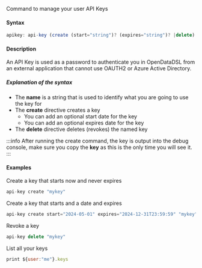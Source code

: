 Command to manage your user API Keys

#### Syntax
```js
apikey: api-key (create (start="string")? (expires="string")? |delete) "name";
```
#### Description

An API Key is used as a password to authenticate you in OpenDataDSL from an external application that cannot use OAUTH2 or Azure Active Directory.   

##### Explanation of the syntax

*   The **name** is a string that is used to identify what you are going to use the key for
*   The **create** directive creates a key
    * You can add an optional start date for the key
    * You can add an optional expires date for the key
*   The **delete** directive deletes (revokes) the named key

:::info
After running the create command, the key is output into the debug console, make sure you copy the **key** as this is the only time you will see it.
:::

#### Examples

Create a key that starts now and never expires
```js
api-key create "mykey" 
```

Create a key that starts and a date and expires
```js
api-key create start="2024-05-01" expires="2024-12-31T23:59:59" "mykey"
```

Revoke a key
```js
api-key delete "mykey"
```

List all your keys
```js
print ${user:"me"}.keys
```
